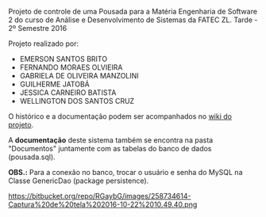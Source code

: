 Projeto de controle de uma Pousada para a Matéria Engenharia de Software 2 
do curso de Análise e Desenvolvimento de Sistemas da FATEC ZL. 
Tarde - 2º Semestre 2016

Projeto realizado por:

- EMERSON SANTOS BRITO
- FERNANDO MORAES OLVIEIRA
- GABRIELA DE OLIVEIRA MANZOLINI
- GUILHERME JATOBÁ
- JESSICA CARNEIRO BATISTA
- WELLINGTON DOS SANTOS CRUZ

O histórico e a documentação podem ser acompanhados no [wiki do projeto](https://bitbucket.org/jaegers/pousada/wiki/).

A **documentação** deste sistema também se encontra na pasta "Documentos" juntamente com as tabelas do banco de dados (pousada.sql).

**OBS.:** Para a conexão no banco, trocar o usuário e senha do MySQL 
na Classe GenericDao (package persistence).

https://bitbucket.org/repo/RGaybG/images/258734614-Captura%20de%20tela%202016-10-22%2010.49.40.png